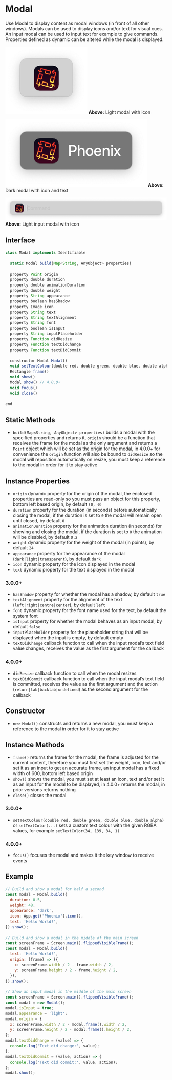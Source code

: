# Modal

Use Modal to display content as modal windows (in front of all other windows). Modals can be used to display icons and/or text for visual cues. An input modal can be used to input text for example to give commands. Properties defined as dynamic can be altered while the modal is displayed.

![Example icon modal](/img/modal/icon-modal.png#example)
**Above:** Light modal with icon

![Example text modal](/img/modal/text-modal.png#example)
**Above:** Dark modal with icon and text

![Example input modal](/img/modal/input-modal.png#example)
**Above:** Light input modal with icon

## Interface

```javascript
class Modal implements Identifiable

  static Modal build(Map<String, AnyObject> properties)

  property Point origin
  property double duration
  property double animationDuration
  property double weight
  property String appearance
  property boolean hasShadow
  property Image icon
  property String text
  property String textAlignment
  property String font
  property boolean isInput
  property String inputPlaceholder
  property Function didResize
  property Function textDidChange
  property Function textDidCommit

  constructor Modal Modal()
  void setTextColour(double red, double green, double blue, double alpha) // or setTextColor(...)
  Rectangle frame()
  void show()
  Modal show() // 4.0.0+
  void focus()
  void close()

end
```

## Static Methods

- `build(Map<String, AnyObject> properties)` builds a modal with the specified properties and returns it, `origin` should be a function that receives the frame for the modal as the only argument and returns a `Point` object which will be set as the origin for the modal, in 4.0.0+ for convenience the `origin` function will also be bound to `didResize` so the modal will reposition automatically on resize, you must keep a reference to the modal in order for it to stay active

## Instance Properties

- `origin` dynamic property for the origin of the modal, the enclosed properties are read-only so you must pass an object for this property, bottom left based origin, by default `(0, 0)`
- `duration` property for the duration (in seconds) before automatically closing the modal, if the duration is set to `0` the modal will remain open until closed, by default `0`
- `animationDuration` property for the animation duration (in seconds) for showing and closing the modal, if the duration is set to `0` the animation will be disabled, by default `0.2`
- `weight` dynamic property for the weight of the modal (in points), by default `24`
- `appearance` property for the appearance of the modal (`dark|light|transparent`), by default `dark`
- `icon` dynamic property for the icon displayed in the modal
- `text` dynamic property for the text displayed in the modal

### 3.0.0+

- `hasShadow` property for whether the modal has a shadow, by default `true`
- `textAlignment` property for the alignment of the text (`left|right|centre|center`), by default `left`
- `font` dynamic property for the font name used for the text, by default the system font
- `isInput` property for whether the modal behaves as an input modal, by default `false`
- `inputPlaceholder` property for the placeholder string that will be displayed when the input is empty, by default empty
- `textDidChange` callback function to call when the input modal’s text field value changes, receives the value as the first argument for the callback

### 4.0.0+

- `didResize` callback function to call when the modal resizes
- `textDidCommit` callback function to call when the input modal’s text field is committed, receives the value as the first argument and the action (`return|tab|backtab|undefined`) as the second argument for the callback

## Constructor

- `new Modal()` constructs and returns a new modal, you must keep a reference to the modal in order for it to stay active

## Instance Methods

- `frame()` returns the frame for the modal, the frame is adjusted for the current content, therefore you must first set the weight, icon, text and/or set it as an input to get an accurate frame, an input modal has a fixed width of 600, bottom left based origin
- `show()` shows the modal, you must set at least an icon, text and/or set it as an input for the modal to be displayed, in 4.0.0+ returns the modal, in prior versions returns nothing
- `close()` closes the modal

### 3.0.0+

- `setTextColour(double red, double green, double blue, double alpha)` or `setTextColor(...)` sets a custom text colour with the given RGBA values, for example `setTextColor(34, 139, 34, 1)`

### 4.0.0+

- `focus()` focuses the modal and makes it the key window to receive events

## Example

```javascript
// Build and show a modal for half a second
const modal = Modal.build({
  duration: 0.5,
  weight: 48,
  appearance: 'dark',
  icon: App.get('Phoenix').icon(),
  text: 'Hello World!',
}).show();

// Build and show a modal in the middle of the main screen
const screenFrame = Screen.main().flippedVisibleFrame();
const modal = Modal.build({
  text: 'Hello World!',
  origin: (frame) => ({
    x: screenFrame.width / 2 - frame.width / 2,
    y: screenFrame.height / 2 - frame.height / 2,
  }),
}).show();

// Show an input modal in the middle of the main screen
const screenFrame = Screen.main().flippedVisibleFrame();
const modal = new Modal();
modal.isInput = true;
modal.appearance = 'light';
modal.origin = {
  x: screenFrame.width / 2 - modal.frame().width / 2,
  y: screenFrame.height / 2 - modal.frame().height / 2,
};
modal.textDidChange = (value) => {
  console.log('Text did change:', value);
};
modal.textDidCommit = (value, action) => {
  console.log('Text did commit:', value, action);
};
modal.show();
```
